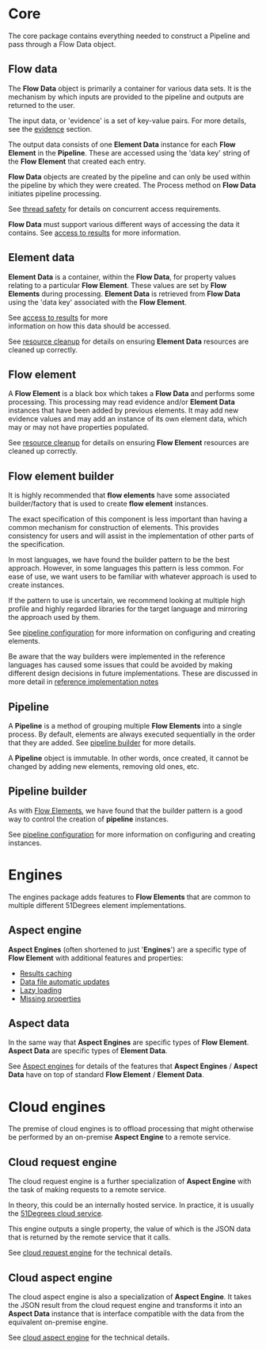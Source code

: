 
# Core 

The core package contains everything needed to construct a Pipeline and pass through 
a Flow Data object.

## Flow data

The **Flow Data** object is primarily a container for various data sets. It is the 
mechanism by which inputs are provided to the pipeline and outputs are returned to 
the user.

The input data, or 'evidence' is a set of key-value pairs. For more details, 
see the [evidence](features/evidence.md) section.

The output data consists of one **Element Data** instance for each **Flow Element** 
in the **Pipeline**. These are accessed using the 'data key' string of the
 **Flow Element** that created each entry.

**Flow Data** objects are created by the pipeline and can only be used within the 
pipeline by which they were created. The Process method on **Flow Data** 
initiates pipeline processing.

See [thread safety](features/thread-safety.md) for details on concurrent access requirements.

**Flow Data** must support various different ways of accessing the data it contains. 
See [access to results](features/access-to-results.md) for more information.

## Element data

**Element Data** is a container, within the **Flow Data**, for property values 
relating to a particular **Flow Element**. These values are set by 
**Flow Elements** during processing. **Element Data** is retrieved from 
**Flow Data** using the 'data key' associated with the **Flow Element**.

See [access to results](features/access-to-results.md) for more  
information on how this data should be accessed.

See [resource cleanup](features/resource-cleanup.md) for details on ensuring 
**Element Data** resources are cleaned up correctly.

## Flow element

A **Flow Element** is a black box which takes a **Flow Data** and performs some
processing. This processing may read evidence and/or **Element Data** instances
that have been added by previous elements. It may add new evidence values and
may add an instance of its own element data, which may or may not have 
properties populated.

See [resource cleanup](features/resource-cleanup.md) for details on ensuring 
**Flow Element** resources are cleaned up correctly.

## Flow element builder

It is highly recommended that **flow elements** have some associated
builder/factory that is used to create **flow element** instances.

The exact specification of this component is less important than having a common
mechanism for construction of elements. This provides consistency for users and
will assist in the implementation of other parts of the specification.

In most languages, we have found the builder pattern to be the best approach.
However, in some languages this pattern is less common. For ease of use, we want 
users to be familiar with whatever approach is used to create instances.

If the pattern to use is uncertain, we recommend looking at multiple high profile 
and highly regarded libraries for the target language and mirroring the approach 
used by them.

See [pipeline configuration](features/pipeline-configuration.md) for more 
information on configuring and creating elements.

Be aware that the way builders were implemented in the reference languages 
has caused some issues that could be avoided by making different design 
decisions in future implementations. These are discussed in more detail 
in [reference implementation notes](reference-implementation-notes.md#builders)

## Pipeline

A **Pipeline** is a method of grouping multiple **Flow Elements** into a single 
process. By default, elements are always executed sequentially in the order 
that they are added. See [pipeline builder](#pipeline-builder) for more details.

A **Pipeline** object is immutable. In other words, once created, it cannot be 
changed by adding new elements, removing old ones, etc.

## Pipeline builder

As with [Flow Elements](#flow-element-builder), we have found that the builder 
pattern is a good way to control the creation of **pipeline** instances.

See [pipeline configuration](features/pipeline-configuration.md) for more information
on configuring and creating instances.

# Engines

The engines package adds features to **Flow Elements** that are common to
multiple different 51Degrees element implementations.

## Aspect engine

**Aspect Engines** (often shortened to just '**Engines**') are a specific type 
of **Flow Element** with additional features and properties:

- [Results caching](features/caching.md)
- [Data file automatic updates](features/data-updates.md)
- [Lazy loading](features/properties.md#lazy-loading)
- [Missing properties](features/properties.md#missing-properties)

## Aspect data

In the same way that **Aspect Engines** are specific types of **Flow Element**. 
**Aspect Data** are specific types of **Element Data**.

See [Aspect engines](#aspect-engine) for details of the features that 
**Aspect Engines** / **Aspect Data** have on top of standard **Flow Element** / 
**Element Data**. 

# Cloud engines

The premise of cloud engines is to offload processing that might otherwise
be performed by an on-premise **Aspect Engine** to a remote service.

## Cloud request engine

The cloud request engine is a further specialization of **Aspect Engine** 
with the task of making requests to a remote service.

In theory, this could be an internally hosted service. In practice, it is
usually the [51Degrees cloud service](https://cloud.51degrees.com/api-docs/index.html).

This engine outputs a single property, the value of which is the JSON data 
that is returned by the remote service that it calls.

See [cloud request engine](pipeline-elements/cloud-request-engine.md) 
for the technical details.

## Cloud aspect engine

The cloud aspect engine is also a specialization of **Aspect Engine**.
It takes the JSON result from the cloud request engine and transforms 
it into an **Aspect Data** instance that is interface compatible with 
the data from the equivalent on-premise engine.

See [cloud aspect engine](pipeline-elements/cloud-aspect-engine.md) 
for the technical details.

